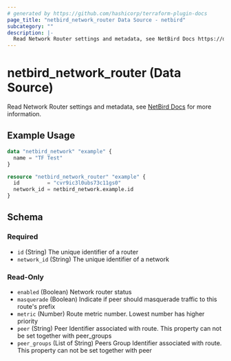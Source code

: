 ```yaml
---
# generated by https://github.com/hashicorp/terraform-plugin-docs
page_title: "netbird_network_router Data Source - netbird"
subcategory: ""
description: |-
  Read Network Router settings and metadata, see NetBird Docs https://docs.netbird.io/how-to/networks#routing-peers for more information.
---
```


# netbird_network_router (Data Source)

Read Network Router settings and metadata, see [NetBird Docs](https://docs.netbird.io/how-to/networks#routing-peers) for more information.

## Example Usage

```terraform
data "netbird_network" "example" {
  name = "TF Test"
}

resource "netbird_network_router" "example" {
  id         = "cvr9ic3l0ubs73c11gs0"
  network_id = netbird_network.example.id
}
```

<!-- schema generated by tfplugindocs -->
## Schema

### Required

- `id` (String) The unique identifier of a router
- `network_id` (String) The unique identifier of a network

### Read-Only

- `enabled` (Boolean) Network router status
- `masquerade` (Boolean) Indicate if peer should masquerade traffic to this route's prefix
- `metric` (Number) Route metric number. Lowest number has higher priority
- `peer` (String) Peer Identifier associated with route. This property can not be set together with peer_groups
- `peer_groups` (List of String) Peers Group Identifier associated with route. This property can not be set together with peer
